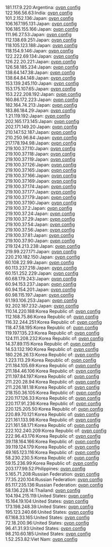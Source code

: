 181.117.9.220:Argentina: [ovpn config](vpn/181_117_9_220.ovpn)  
122.166.56.63:India: [ovpn config](vpn/122_166_56_63.ovpn)  
101.2.152.136:Japan: [ovpn config](vpn/101_2_152_136.ovpn)  
106.167.195.131:Japan: [ovpn config](vpn/106_167_195_131.ovpn)  
106.185.155.166:Japan: [ovpn config](vpn/106_185_155_166.ovpn)  
111.96.27.53:Japan: [ovpn config](vpn/111_96_27_53.ovpn)  
112.138.69.251:Japan: [ovpn config](vpn/112_138_69_251.ovpn)  
118.105.123.188:Japan: [ovpn config](vpn/118_105_123_188.ovpn)  
118.154.9.146:Japan: [ovpn config](vpn/118_154_9_146.ovpn)  
122.222.69.134:Japan: [ovpn config](vpn/122_222_69_134.ovpn)  
126.22.20.221:Japan: [ovpn config](vpn/126_22_20_221.ovpn)  
126.58.185.234:Japan: [ovpn config](vpn/126_58_185_234.ovpn)  
138.64.147.38:Japan: [ovpn config](vpn/138_64_147_38.ovpn)  
138.64.84.148:Japan: [ovpn config](vpn/138_64_84_148.ovpn)  
153.139.245.110:Japan: [ovpn config](vpn/153_139_245_110.ovpn)  
153.175.107.65:Japan: [ovpn config](vpn/153_175_107_65.ovpn)  
153.222.208.192:Japan: [ovpn config](vpn/153_222_208_192.ovpn)  
160.86.172.223:Japan: [ovpn config](vpn/160_86_172_223.ovpn)  
182.164.74.213:Japan: [ovpn config](vpn/182_164_74_213.ovpn)  
183.86.184.29:Japan: [ovpn config](vpn/183_86_184_29.ovpn)  
1.21.119.192:Japan: [ovpn config](vpn/1_21_119_192.ovpn)  
202.165.173.145:Japan: [ovpn config](vpn/202_165_173_145.ovpn)  
202.171.149.20:Japan: [ovpn config](vpn/202_171_149_20.ovpn)  
210.147.52.187:Japan: [ovpn config](vpn/210_147_52_187.ovpn)  
210.250.96.84:Japan: [ovpn config](vpn/210_250_96_84.ovpn)  
217.178.194.98:Japan: [ovpn config](vpn/217_178_194_98.ovpn)  
219.100.37.110:Japan: [ovpn config](vpn/219_100_37_110.ovpn)  
219.100.37.118:Japan: [ovpn config](vpn/219_100_37_118.ovpn)  
219.100.37.119:Japan: [ovpn config](vpn/219_100_37_119.ovpn)  
219.100.37.126:Japan: [ovpn config](vpn/219_100_37_126.ovpn)  
219.100.37.165:Japan: [ovpn config](vpn/219_100_37_165.ovpn)  
219.100.37.166:Japan: [ovpn config](vpn/219_100_37_166.ovpn)  
219.100.37.169:Japan: [ovpn config](vpn/219_100_37_169.ovpn)  
219.100.37.174:Japan: [ovpn config](vpn/219_100_37_174.ovpn)  
219.100.37.177:Japan: [ovpn config](vpn/219_100_37_177.ovpn)  
219.100.37.179:Japan: [ovpn config](vpn/219_100_37_179.ovpn)  
219.100.37.190:Japan: [ovpn config](vpn/219_100_37_190.ovpn)  
219.100.37.2:Japan: [ovpn config](vpn/219_100_37_2.ovpn)  
219.100.37.24:Japan: [ovpn config](vpn/219_100_37_24.ovpn)  
219.100.37.29:Japan: [ovpn config](vpn/219_100_37_29.ovpn)  
219.100.37.54:Japan: [ovpn config](vpn/219_100_37_54.ovpn)  
219.100.37.56:Japan: [ovpn config](vpn/219_100_37_56.ovpn)  
219.100.37.81:Japan: [ovpn config](vpn/219_100_37_81.ovpn)  
219.100.37.90:Japan: [ovpn config](vpn/219_100_37_90.ovpn)  
219.124.213.238:Japan: [ovpn config](vpn/219_124_213_238.ovpn)  
219.99.227.171:Japan: [ovpn config](vpn/219_99_227_171.ovpn)  
220.210.182.150:Japan: [ovpn config](vpn/220_210_182_150.ovpn)  
60.108.22.99:Japan: [ovpn config](vpn/60_108_22_99.ovpn)  
60.113.237.218:Japan: [ovpn config](vpn/60_113_237_218.ovpn)  
60.151.252.229:Japan: [ovpn config](vpn/60_151_252_229.ovpn)  
60.68.179.243:Japan: [ovpn config](vpn/60_68_179_243.ovpn)  
60.94.153.237:Japan: [ovpn config](vpn/60_94_153_237.ovpn)  
60.94.154.201:Japan: [ovpn config](vpn/60_94_154_201.ovpn)  
60.98.115.197:Japan: [ovpn config](vpn/60_98_115_197.ovpn)  
61.193.106.253:Japan: [ovpn config](vpn/61_193_106_253.ovpn)  
92.202.187.232:Japan: [ovpn config](vpn/92_202_187_232.ovpn)  
110.14.220.188:Korea Republic of: [ovpn config](vpn/110_14_220_188.ovpn)  
112.168.75.86:Korea Republic of: [ovpn config](vpn/112_168_75_86.ovpn)  
116.32.244.251:Korea Republic of: [ovpn config](vpn/116_32_244_251.ovpn)  
118.47.58.195:Korea Republic of: [ovpn config](vpn/118_47_58_195.ovpn)  
119.197.135.23:Korea Republic of: [ovpn config](vpn/119_197_135_23.ovpn)  
124.111.208.232:Korea Republic of: [ovpn config](vpn/124_111_208_232.ovpn)  
14.37.89.115:Korea Republic of: [ovpn config](vpn/14_37_89_115.ovpn)  
14.53.132.190:Korea Republic of: [ovpn config](vpn/14_53_132_190.ovpn)  
180.226.26.13:Korea Republic of: [ovpn config](vpn/180_226_26_13.ovpn)  
1.223.113.29:Korea Republic of: [ovpn config](vpn/1_223_113_29.ovpn)  
211.184.105.69:Korea Republic of: [ovpn config](vpn/211_184_105_69.ovpn)  
211.184.46.106:Korea Republic of: [ovpn config](vpn/211_184_46_106.ovpn)  
211.197.84.197:Korea Republic of: [ovpn config](vpn/211_197_84_197.ovpn)  
211.220.28.94:Korea Republic of: [ovpn config](vpn/211_220_28_94.ovpn)  
211.226.181.18:Korea Republic of: [ovpn config](vpn/211_226_181_18.ovpn)  
218.150.36.105:Korea Republic of: [ovpn config](vpn/218_150_36_105.ovpn)  
220.117.126.33:Korea Republic of: [ovpn config](vpn/220_117_126_33.ovpn)  
220.117.91.236:Korea Republic of: [ovpn config](vpn/220_117_91_236.ovpn)  
220.125.205.50:Korea Republic of: [ovpn config](vpn/220_125_205_50.ovpn)  
220.89.70.121:Korea Republic of: [ovpn config](vpn/220_89_70_121.ovpn)  
221.161.133.98:Korea Republic of: [ovpn config](vpn/221_161_133_98.ovpn)  
221.161.58.171:Korea Republic of: [ovpn config](vpn/221_161_58_171.ovpn)  
222.102.240.209:Korea Republic of: [ovpn config](vpn/222_102_240_209.ovpn)  
222.96.43.176:Korea Republic of: [ovpn config](vpn/222_96_43_176.ovpn)  
39.118.164.166:Korea Republic of: [ovpn config](vpn/39_118_164_166.ovpn)  
39.119.124.179:Korea Republic of: [ovpn config](vpn/39_119_124_179.ovpn)  
49.165.123.116:Korea Republic of: [ovpn config](vpn/49_165_123_116.ovpn)  
58.230.230.5:Korea Republic of: [ovpn config](vpn/58_230_230_5.ovpn)  
59.15.236.99:Korea Republic of: [ovpn config](vpn/59_15_236_99.ovpn)  
203.177.99.52:Philippines: [ovpn config](vpn/203_177_99_52.ovpn)  
5.165.71.208:Russian Federation: [ovpn config](vpn/5_165_71_208.ovpn)  
77.35.220.104:Russian Federation: [ovpn config](vpn/77_35_220_104.ovpn)  
85.117.235.136:Russian Federation: [ovpn config](vpn/85_117_235_136.ovpn)  
58.136.228.14:Thailand: [ovpn config](vpn/58_136_228_14.ovpn)  
104.194.215.119:United States: [ovpn config](vpn/104_194_215_119.ovpn)  
15.164.19.104:United States: [ovpn config](vpn/15_164_19_104.ovpn)  
173.198.248.39:United States: [ovpn config](vpn/173_198_248_39.ovpn)  
195.123.240.66:United States: [ovpn config](vpn/195_123_240_66.ovpn)  
67.168.33.165:United States: [ovpn config](vpn/67_168_33_165.ovpn)  
72.18.200.96:United States: [ovpn config](vpn/72_18_200_96.ovpn)  
96.41.31.93:United States: [ovpn config](vpn/96_41_31_93.ovpn)  
98.210.60.185:United States: [ovpn config](vpn/98_210_60_185.ovpn)  
1.52.253.82:Viet Nam: [ovpn config](vpn/1_52_253_82.ovpn)  
